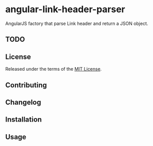 # angular-link-header-parser

AngularJS factory that parse Link header and return a JSON object.

## TODO

## License

Released under the terms of the [MIT License]().

## Contributing

## Changelog

## Installation

## Usage